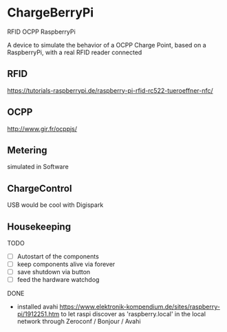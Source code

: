 # ChargeBerryPi
RFID OCPP RaspberryPi

A device to simulate the behavior of a OCPP Charge Point, based on a RaspberryPi, with a real RFID reader connected

## RFID
https://tutorials-raspberrypi.de/raspberry-pi-rfid-rc522-tueroeffner-nfc/

## OCPP
http://www.gir.fr/ocppjs/

## Metering
simulated in Software

## ChargeControl

USB would be cool with Digispark


## Housekeeping

TODO
- [ ] Autostart of the components
- [ ] keep components alive via forever
- [ ] save shutdown via button
- [ ] feed the hardware watchdog

DONE
- installed avahi https://www.elektronik-kompendium.de/sites/raspberry-pi/1912251.htm to let raspi discover as 'raspberry.local' in the local network through Zeroconf / Bonjour / Avahi 
